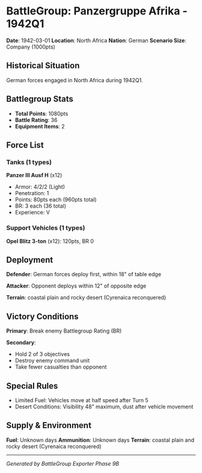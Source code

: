 # BattleGroup: Panzergruppe Afrika - 1942Q1

**Date**: 1942-03-01
**Location**: North Africa
**Nation**: German
**Scenario Size**: Company (1000pts)

## Historical Situation

German forces engaged in North Africa during 1942Q1.

## Battlegroup Stats

- **Total Points**: 1080pts
- **Battle Rating**: 36
- **Equipment Items**: 2

## Force List

### Tanks (1 types)

**Panzer III Ausf H** (x12)
- Armor: 4/2/2 (Light)
- Penetration: 1
- Points: 80pts each (960pts total)
- BR: 3 each (36 total)
- Experience: V

### Support Vehicles (1 types)

**Opel Blitz 3-ton** (x12): 120pts, BR 0

## Deployment

**Defender**: German forces deploy first, within 18" of table edge

**Attacker**: Opponent deploys within 12" of opposite edge

**Terrain**: coastal plain and rocky desert (Cyrenaica reconquered)

## Victory Conditions

**Primary**: Break enemy Battlegroup Rating (BR)

**Secondary**:
- Hold 2 of 3 objectives
- Destroy enemy command unit
- Take fewer casualties than opponent

## Special Rules

- Limited Fuel: Vehicles move at half speed after Turn 5
- Desert Conditions: Visibility 48" maximum, dust after vehicle movement

## Supply & Environment

**Fuel**: Unknown days
**Ammunition**: Unknown days
**Terrain**: coastal plain and rocky desert (Cyrenaica reconquered)

---

*Generated by BattleGroup Exporter Phase 9B*
